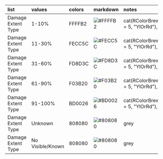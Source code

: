 | list               | values           | colors   | markdown                                                 | notes                                                      |
|:-------------------|:-----------------|:---------|:---------------------------------------------------------|:-----------------------------------------------------------|
| Damage Extent Type | 1-10%            | FFFFB2   | ![#FFFFB2](https://placehold.co/15x15/FFFFB2/FFFFB2.png) | cat(RColorBrewer::brewer.pal(n = 5, "YlOrRd"), sep = "\n") |
| Damage Extent Type | 11-30%           | FECC5C   | ![#FECC5C](https://placehold.co/15x15/FECC5C/FECC5C.png) | cat(RColorBrewer::brewer.pal(n = 5, "YlOrRd"), sep = "\n") |
| Damage Extent Type | 31-60%           | FD8D3C   | ![#FD8D3C](https://placehold.co/15x15/FD8D3C/FD8D3C.png) | cat(RColorBrewer::brewer.pal(n = 5, "YlOrRd"), sep = "\n") |
| Damage Extent Type | 61-90%           | F03B20   | ![#F03B20](https://placehold.co/15x15/F03B20/F03B20.png) | cat(RColorBrewer::brewer.pal(n = 5, "YlOrRd"), sep = "\n") |
| Damage Extent Type | 91-100%          | BD0026   | ![#BD0026](https://placehold.co/15x15/BD0026/BD0026.png) | cat(RColorBrewer::brewer.pal(n = 5, "YlOrRd"), sep = "\n") |
| Damage Extent Type | Unknown          | 808080   | ![#808080](https://placehold.co/15x15/808080/808080.png) | grey                                                       |
| Damage Extent Type | No Visible/Known | 808080   | ![#808080](https://placehold.co/15x15/808080/808080.png) | grey                                                       |
